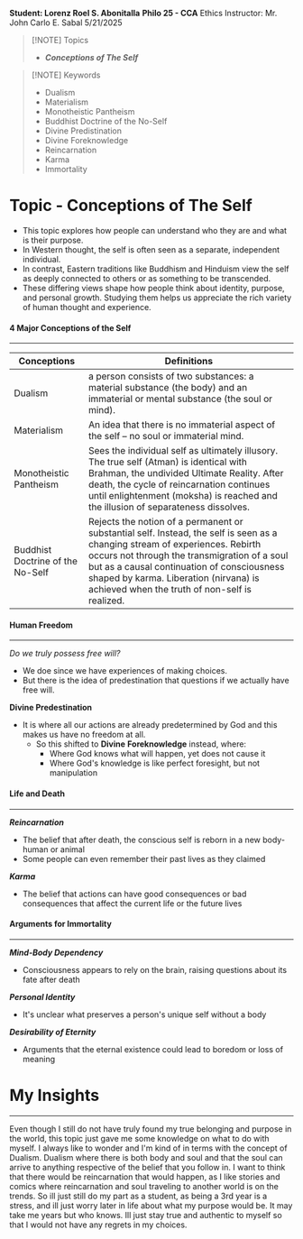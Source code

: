  **Student: Lorenz Roel S. Abonitalla**
 **Philo 25 - CCA**
 Ethics
 Instructor: Mr. John Carlo E. Sabal
 5/21/2025
 
> [!NOTE] Topics
> - ***Conceptions of The Self***


> [!NOTE] Keywords
> - Dualism
> - Materialism
> - Monotheistic Pantheism
> - Buddhist Doctrine of the No-Self
> - Divine Predistination
> - Divine Foreknowledge
> - Reincarnation
> - Karma
> - Immortality

# Topic - Conceptions of The Self

- This  topic explores how people can understand who they are and what is their purpose.
- In Western thought, the self is often seen as a separate, independent individual. 
- In contrast, Eastern traditions like Buddhism and Hinduism view the self as deeply connected to others or as something to be transcended. 
- These differing views shape how people think about identity, purpose, and personal growth. Studying them helps us appreciate the rich variety of human thought and experience.

#### 4 Major Conceptions of the Self
---

| Conceptions                      | Definitions                                                                                                                                                                                                                                                                                                           |
| -------------------------------- | --------------------------------------------------------------------------------------------------------------------------------------------------------------------------------------------------------------------------------------------------------------------------------------------------------------------- |
| Dualism                          | a person consists of two substances: a material substance (the body) and an immaterial or mental substance (the soul or mind).                                                                                                                                                                                        |
| Materialism                      | An idea that there is no immaterial aspect of the self – no soul or immaterial mind.                                                                                                                                                                                                                                  |
| Monotheistic Pantheism           | Sees the individual self as ultimately illusory. The true self (Atman) is identical with Brahman, the undivided Ultimate Reality. After death, the cycle of reincarnation continues until enlightenment (moksha) is reached and the illusion of separateness dissolves.                                               |
| Buddhist Doctrine of the No-Self | Rejects the notion of a permanent or substantial self. Instead, the self is seen as a changing stream of experiences. Rebirth occurs not through the transmigration of a soul but as a causal continuation of consciousness shaped by karma. Liberation (nirvana) is achieved when the truth of non-self is realized. |

#### Human Freedom
---
*Do we truly possess free will?*
- We doe since we have experiences of making choices.
- But there is the idea of predestination that questions if we actually have free will.

**Divine Predestination**
- It is where all our actions are already predetermined by God and this makes us have no freedom at all.
	- So this shifted to **Divine** **Foreknowledge** instead, where:
		- Where God knows what will happen, yet does not cause it
		- Where God's knowledge is like perfect foresight, but not manipulation

#### Life and Death
---
***Reincarnation***
- The belief that after death, the conscious self is reborn in a new body-human or animal
- Some people can even remember their past lives as they claimed

***Karma***
 - The belief that actions can have good consequences or bad consequences that affect the current life or the future lives

#### Arguments for Immortality
---
***Mind-Body Dependency***
- Consciousness appears to rely on the brain, raising questions about its fate after death

***Personal Identity***
- It's unclear what preserves a person's unique self without a body

***Desirability of Eternity***
- Arguments that the eternal existence could lead to boredom or loss of meaning

# My Insights
---
Even though I still do not have truly found my true belonging and purpose in the world, this topic just gave me some knowledge on what to do with myself. I always like to wonder and I'm kind of in terms with the concept of Dualism. Dualism where there is both body and soul and that the soul can arrive to anything respective of the belief that you follow in. I want to think that there would be reincarnation that would happen, as I like stories and comics where reincarnation and soul traveling to another world is on the trends. So ill just still do my part as a student, as being a 3rd year is a stress, and ill just worry later in life about what my purpose would be. It may take me years but who knows. Ill just stay true and authentic to myself so that I would not have any regrets in my choices. 
